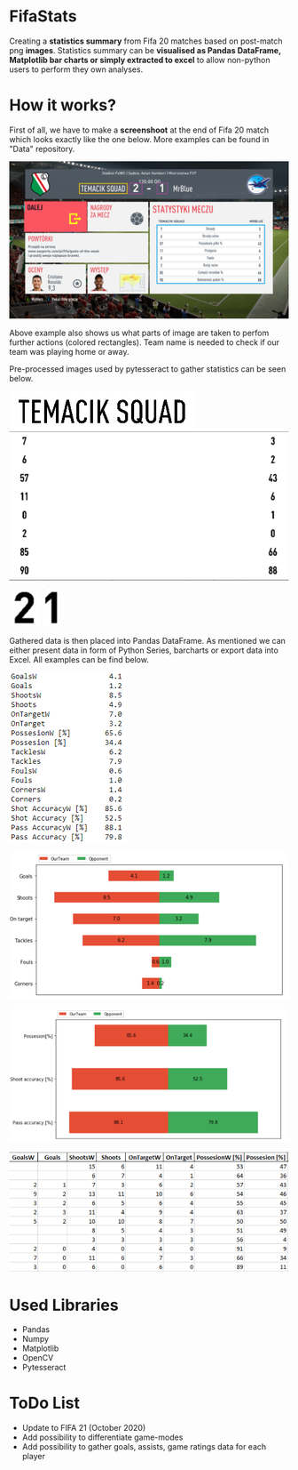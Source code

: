 # FifaStats

Creating a **statistics summary** from Fifa 20 matches based on post-match png **images**. Statistics summary can be **visualised as Pandas DataFrame, Matplotlib bar charts or simply extracted to excel** to allow non-python users to perform they own analyses. 

# How it works?

First of all, we have to make a **screenshoot** at the end of Fifa 20 match which looks exactly like the one below. More examples can be found in "Data" repository.

![Alt text](/Examples/CuttingExample.png?raw=true "Post-match ss example")

Above example also shows us what parts of image are taken to perfom further actions (colored rectangles). Team name is needed to check if our team was playing home or away.

Pre-processed images used by pytesseract to gather statistics can be seen below.

![Alt text](/Examples/TeamNameExample.PNG?raw=true "TeamNameExample")
![Alt text](/Examples/StatsExample.PNG?raw=true "StatsExample")

![Alt text](/Examples/HomeScoreExample.PNG?raw=true "HomeScoreExample")
![Alt text](/Examples/AwayScoreExample.PNG?raw=true "AwayScoreExample")

Gathered data is then placed into Pandas DataFrame. As mentioned we can either present data in form of Python Series, barcharts or export data into Excel. All examples can be find below.

![Alt text](/Examples/StatsSeriesExample.PNG?raw=true "StatsSeriesExample")

![Alt text](/Examples/StatsSmallExample.PNG?raw=true "StatsSmallExample")

![Alt text](/Examples/StatsBigExample.PNG?raw=true "StatsBigExample")

![Alt text](/Examples/StatsExcelExample.PNG?raw=true "StatsExcelExample")

# Used Libraries
- Pandas
- Numpy
- Matplotlib
- OpenCV
- Pytesseract

# ToDo List
- Update to FIFA 21 (October 2020)
- Add possibility to differentiate game-modes
- Add possibility to gather goals, assists, game ratings data for each player 